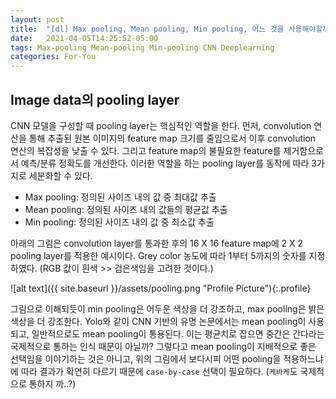 ```yaml
---
layout: post
title:  "[dl] Max pooling, Mean pooling, Min pooling, 어느 것을 사용해야할까?"
date:   2021-04-05T14:25:52-05:00
tags: Max-pooling Mean-pooling Min-pooling CNN Deeplearning
categories: For-You
---
```


## Image data의 pooling layer 
CNN 모델을 구성할 때 pooling layer는 핵심적인 역할을 한다. 
먼저, convolution 연산을 통해 추출된 원본 이미지의 feature map 크기를 줄임으로서 이후 convolution 연산의 복잡성을 낮출 수 있다. 
그리고 feature map의 불필요한 feature를 제거함으로서 예측/분류 정확도를 개선한다. 이러한 역할을 하는 pooling layer를 동작에 따라 3가지로 세분화할 수 있다.

- Max pooling: 정의된 사이즈 내의 값 중 최대값 추출
- Mean pooling: 정의된 사이즈 내의 값들의 평균값 추출
- Min pooling: 정의된 사이즈 내의 값 중 최소값 추출

아래의 그림은 convolution layer를 통과한 후의 16 X 16 feature map에 2 X 2 pooling layer를 적용한 예시이다. 
Grey color 농도에 따라 1부터 5까지의 숫자를 지정하였다. (RGB 값이 흰색 >> 검은색임을 고려한 것이다.)

![alt text]({{ site.baseurl }}/assets/pooling.png "Profile Picture"){:.profile}

그림으로 이해되듯이 min pooling은 어두운 색상을 더 강조하고, max pooling은 밝은 색상을 더 강조한다. 
Yolo와 같이 CNN 기반의 유명 논문에서는 mean pooling이 사용되고, 일반적으로도 mean pooling이 통용된다. 이는 평균치로 잡으면 중간은 간다라는 국제적으로 통하는 인식 때문이 아닐까?
그렇다고 mean pooling이 지배적으로 좋은 선택임을 이야기하는 것은 아니고, 위의 그림에서 보다시피 어떤 pooling을 적용하느냐에 따라 결과가 확연히 다르기 때문에 `case-by-case` 선택이 필요하다.
(`케바케`도 국제적으로 통하지 까..?)
